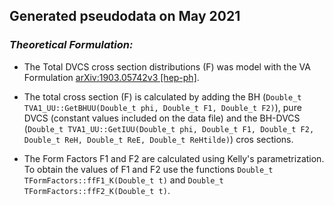 ## Generated pseudodata on May 2021

### *Theoretical Formulation:*

* The Total DVCS cross section distributions (F) was model with the VA Formulation [arXiv:1903.05742v3 [hep-ph]](https://arxiv.org/abs/1903.05742v3).

*  The total cross section (F) is calculated by adding the BH (`Double_t TVA1_UU::GetBHUU(Double_t phi, Double_t F1, Double_t F2)`), pure DVCS (constant values included on the data file) and the BH-DVCS (`Double_t TVA1_UU::GetIUU(Double_t phi, Double_t F1, Double_t F2, Double_t ReH, Double_t ReE, Double_t ReHtilde)`) cros sections.

* The Form Factors F1 and F2 are calculated using Kelly's parametrization. To obtain the values of F1 and F2 use the functions `Double_t TFormFactors::ffF1_K(Double_t t)` and `Double_t TFormFactors::ffF2_K(Double_t t)`.

